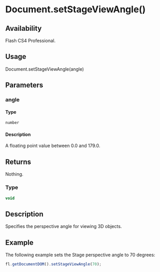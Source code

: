# Document.setStageViewAngle()

## Availability

Flash CS4 Professional.

## Usage

Document.setStageViewAngle(angle)

## Parameters

### **angle**

#### Type

```typescript
number
```

#### Description

A floating point value between 0.0 and 179.0.

## Returns

Nothing.

### Type

```typescript
void
```

## Description

Specifies the perspective angle for viewing 3D objects.

## Example

The following example sets the Stage perspective angle to 70 degrees:

```javascript
fl.getDocumentDOM().setStageViewAngle(70);
```
